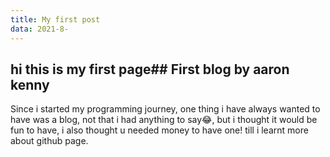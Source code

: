 ```yaml
---
title: My first post
data: 2021-8-
---
```

##  hi this is my first page## First blog by aaron kenny

Since i started my programming journey, one thing i have always wanted to have was a blog, not that i had anything to say😂, but i thought it would be fun to have, i also thought u needed money to have one! till i learnt more about github page.


<!--stackedit_data:
eyJoaXN0b3J5IjpbLTEyNDk3MjY4NzcsMjEzNjY3NjA2XX0=
-->